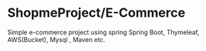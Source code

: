 # ShopmeProject/E-Commerce 
Simple e-commerce project using spring Spring Boot, Thymeleaf, AWS(Bucket), Mysql , Maven etc. 
